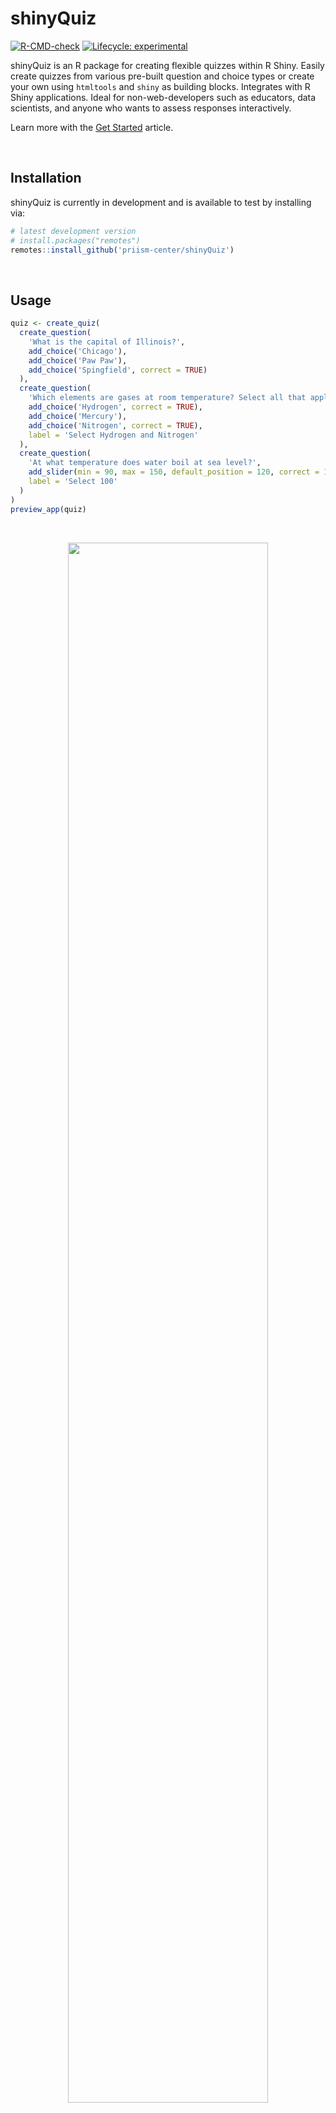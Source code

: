 # shinyQuiz

<!-- badges: start -->
[![R-CMD-check](https://github.com/priism-center/shinyQuiz/actions/workflows/R-CMD-check.yaml/badge.svg)](https://github.com/priism-center/shinyQuiz/actions/workflows/R-CMD-check.yaml)
[![Lifecycle: experimental](https://img.shields.io/badge/lifecycle-experimental-orange.svg)](https://lifecycle.r-lib.org/articles/stages.html#experimental)
<!-- badges: end -->

shinyQuiz is an R package for creating flexible quizzes within R Shiny. Easily create quizzes from various pre-built question and choice types or create your own using `htmltools` and `shiny` as building blocks. Integrates with R Shiny applications. Ideal for non-web-developers such as educators, data scientists, and anyone who wants to assess responses interactively.

Learn more with the [Get Started](https://priism-center.github.io/shinyQuiz/articles/get_started.html) article. 

<br>

## Installation

shinyQuiz is currently in development and is available to test by installing via:

``` r
# latest development version
# install.packages("remotes")
remotes::install_github('priism-center/shinyQuiz')
```
<br>

## Usage

``` r
quiz <- create_quiz(
  create_question(
    'What is the capital of Illinois?',
    add_choice('Chicago'),
    add_choice('Paw Paw'),
    add_choice('Spingfield', correct = TRUE)
  ),
  create_question(
    'Which elements are gases at room temperature? Select all that apply.',
    add_choice('Hydrogen', correct = TRUE),
    add_choice('Mercury'),
    add_choice('Nitrogen', correct = TRUE),
    label = 'Select Hydrogen and Nitrogen'
  ),
  create_question(
    'At what temperature does water boil at sea level?',
    add_slider(min = 90, max = 150, default_position = 120, correct = 100),
    label = 'Select 100'
  )
)
preview_app(quiz)
```

<br>
<p align="center">
<a href="https://apsta.shinyapps.io/shinyQuiz-demo/">
<img src="man/figures/README-recording.gif" style="width: 80%; max-width: 400px;">
</a>
</p>

You can view a live version of this app [here](https://apsta.shinyapps.io/shinyQuiz-demo/).
